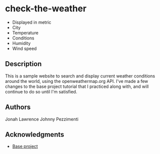 # check-the-weather

* Displayed in metric
* City
* Temperature
* Conditions
* Humidity
* Wind speed

## Description

This is a sample website to search and display current weather conditions around the world, using the openweathermap.org API. I've made a few changes to the base project tutorial that I practiced along with, and will continue to do so until I'm satisfied.


## Authors

Jonah Lawrence
Johnny Pezzimenti 

## Acknowledgments

* [Base project](https://www.youtube.com/watch?v=WZNG8UomjSI)
